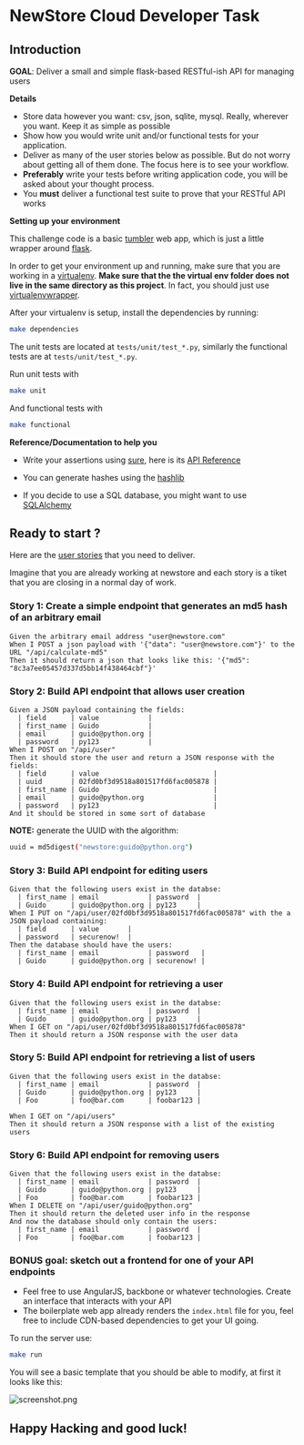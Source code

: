 # NewStore Cloud Developer Task

## Introduction

**GOAL**: Deliver a small and simple flask-based RESTful-ish API for managing users

**Details**

* Store data however you want: csv, json, sqlite, mysql. Really, wherever you want. Keep it as simple as possible
* Show how you would write unit and/or functional tests for your application.
* Deliver as many of the user stories below as possible. But do not worry about getting all of them done. The focus here is to see your workflow.
* **Preferably** write your tests before writing application code, you will be asked about your thought process.
* You **must** deliver a functional test suite to prove that your RESTful API works


**Setting up your environment**

This challenge code is a basic [tumbler](https://github.com/gabrielfalcao/tumbler#1-install) web app, which is just a little wrapper around [flask](http://flask.pocoo.org/).

In order to get your environment up and running, make sure that you are working in a [virtualenv](http://docs.python-guide.org/en/latest/dev/virtualenvs/). **Make sure that the the virtual env folder does not live in the same directory as this project**. In fact, you should just use [virtualenvwrapper](https://virtualenvwrapper.readthedocs.org/en/latest/).

After your virtualenv is setup, install the dependencies by running:

```bash
make dependencies
```

The unit tests are located at `tests/unit/test_*.py`, similarly the functional tests are at `tests/unit/test_*.py`.

Run unit tests with

```bash
make unit
```

And functional tests with

```bash
make functional
```

**Reference/Documentation to help you**

* Write your assertions using [sure](https://github.com/gabrielfalcao/sure#installing), here is its [API Reference](https://github.com/gabrielfalcao/sure/blob/master/spec/reference.md)

* You can generate hashes using the [hashlib](https://docs.python.org/2/library/hashlib.html)
* If you decide to use a SQL database, you might want to use [SQLAlchemy](https://pythonhosted.org/Flask-SQLAlchemy/)

## Ready to start ?

Here are the [user stories](http://martinfowler.com/bliki/GivenWhenThen.html) that
you need to deliver.

Imagine that you are already working at newstore and each story is a
tiket that you are closing in a normal day of work.


### Story 1: Create a simple endpoint that generates an md5 hash of an arbitrary email

```gherkin
Given the arbitrary email address "user@newstore.com"
When I POST a json payload with '{"data": "user@newstore.com"}' to the URL "/api/calculate-md5"
Then it should return a json that looks like this: '{"md5": "8c3a7ee05457d337d5bb14f438464cbf"}'
```

### Story 2: Build API endpoint that allows user creation

```gherkin
Given a JSON payload containing the fields:
  | field      | value            |
  | first_name | Guido            |
  | email      | guido@python.org |
  | password   | py123            |
When I POST on "/api/user"
Then it should store the user and return a JSON response with the fields:
  | field      | value                            |
  | uuid       | 02fd0bf3d9518a801517fd6fac005878 |
  | first_name | Guido                            |
  | email      | guido@python.org                 |
  | password   | py123                            |
And it should be stored in some sort of database
```

**NOTE:** generate the UUID with the algorithm:

```bash
uuid = md5digest("newstore:guido@python.org")
```

### Story 3: Build API endpoint for editing users

```gherkin
Given that the following users exist in the databse:
  | first_name | email            | password  |
  | Guido      | guido@python.org | py123     |
When I PUT on "/api/user/02fd0bf3d9518a801517fd6fac005878" with the a JSON payload containing:
  | field      | value       |
  | password   | securenow!  |
Then the database should have the users:
  | first_name | email            | password   |
  | Guido      | guido@python.org | securenow! |
```

### Story 4: Build API endpoint for retrieving a user

```gherkin
Given that the following users exist in the databse:
  | first_name | email            | password  |
  | Guido      | guido@python.org | py123     |
When I GET on "/api/user/02fd0bf3d9518a801517fd6fac005878"
Then it should return a JSON response with the user data
```

### Story 5: Build API endpoint for retrieving a list of users

```gherkin
Given that the following users exist in the databse:
  | first_name | email            | password  |
  | Guido      | guido@python.org | py123     |
  | Foo        | foo@bar.com      | foobar123 |

When I GET on "/api/users"
Then it should return a JSON response with a list of the existing users
```

### Story 6: Build API endpoint for removing users

```gherkin
Given that the following users exist in the databse:
  | first_name | email            | password  |
  | Guido      | guido@python.org | py123     |
  | Foo        | foo@bar.com      | foobar123 |
When I DELETE on "/api/user/guido@python.org"
Then it should return the deleted user info in the response
And now the database should only contain the users:
  | first_name | email            | password  |
  | Foo        | foo@bar.com      | foobar123 |
```

### BONUS goal: sketch out a frontend for one of your API endpoints

* Feel free to use AngularJS, backbone or whatever technologies. Create an interface that interacts with your API
* The boilerplate web app already renders the `index.html` file for you, feel free to include CDN-based dependencies to get your UI going.

To run the server use:

```bash
make run
```

You will see a basic template that you should be able to modify, at first it looks like this:

![screenshot.png](screenshot.png)


## Happy Hacking and good luck!
